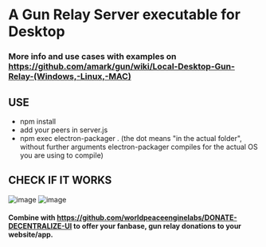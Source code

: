 # A Gun Relay Server executable for Desktop

### More info and use cases with examples on https://github.com/amark/gun/wiki/Local-Desktop-Gun-Relay-(Windows,-Linux,-MAC)

## USE

- npm install
- add your peers in server.js
- npm exec electron-packager . (the dot means "in the actual folder", without further arguments electron-packager compiles for the actual OS you are using to compile)

## CHECK IF IT WORKS

![image](https://user-images.githubusercontent.com/67427045/171200838-3839b2d7-1100-4aa5-bec4-6472afed0351.png)
![image](https://user-images.githubusercontent.com/67427045/171201213-78c2768b-d3b4-44a9-932d-ad36273b938e.png)


#### Combine with https://github.com/worldpeaceenginelabs/DONATE-DECENTRALIZE-UI to offer your fanbase, gun relay donations to your website/app.
